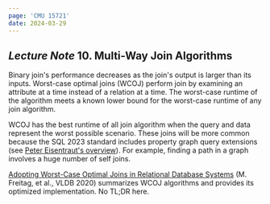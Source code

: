 ```yaml
---
page: 'CMU 15721'
date: 2024-03-29
---
```


## _Lecture Note_ 10. Multi-Way Join Algorithms

Binary join's performance decreases as the join's output is larger than its inputs. Worst-case optimal joins (WCOJ) perform join by examining an attribute at a time instead of a relation at a time. The worst-case runtime of the algorithm meets a known lower bound for the worst-case runtime of any join algorithm.

WCOJ has the best runtime of all join algorithm when the query and data represent the worst possible scenario. These joins will be more common because the SQL 2023 standard includes property graph query extensions (see [Peter Eisentraut's overview](https://peter.eisentraut.org/blog/2023/04/04/sql-2023-is-finished-here-is-whats-new#:~:text=semantics%20are%20defined.-,Property%20Graph%20Queries,-A%20whole%20new)). For example, finding a path in a graph involves a huge number of self joins.

[Adopting Worst-Case Optimal Joins in Relational Database Systems](https://15721.courses.cs.cmu.edu/spring2024/papers/10-multiwayjoins/p1891-freitag.pdf) (M. Freitag, et al., VLDB 2020) summarizes WCOJ algorithms and provides its optimized implementation. No TL;DR here.
